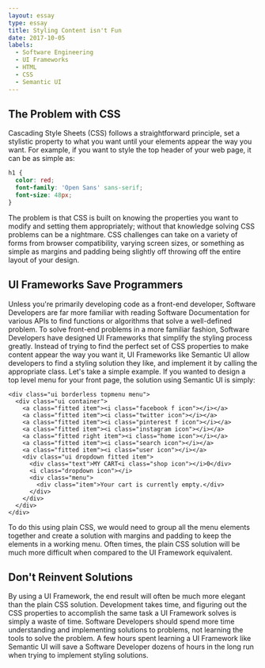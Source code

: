 ```yaml
---
layout: essay
type: essay
title: Styling Content isn't Fun
date: 2017-10-05
labels:
  - Software Engineering
  - UI Frameworks
  - HTML
  - CSS
  - Semantic UI
---
```

## The Problem with CSS
Cascading Style Sheets (CSS) follows a straightforward principle, set a stylistic property to what you want until your elements appear the way you want. For example, if you want to style the top header of your web page, it can be as simple as:

```CSS
h1 {
  color: red;
  font-family: 'Open Sans' sans-serif;
  font-size: 48px;
}
```
The problem is that CSS is built on knowing the properties you want to modify and setting them appropriately; without that knowledge solving CSS problems can be a nightmare. CSS challenges can take on a variety of forms from browser compatibility, varying screen sizes, or something as simple as margins and padding being slightly off throwing off the entire layout of your design.

## UI Frameworks Save Programmers
Unless you're primarily developing code as a front-end developer, Software Developers are far more familiar with reading Software Documentation for various APIs to find functions or algorithms that solve a well-defined problem. To solve front-end problems in a more familiar fashion, Software Developers have designed UI Frameworks that simplify the styling process greatly. Instead of trying to find the perfect set of CSS properties to make content appear the way you want it, UI Frameworks like Semantic UI allow developers to find a styling solution they like, and implement it by calling the appropriate class. Let's take a simple example. If you wanted to design a top level menu for your front page, the solution using Semantic UI is simply:

```
<div class="ui borderless topmenu menu">
  <div class="ui container">
    <a class="fitted item"><i class="facebook f icon"></i></a>
    <a class="fitted item"><i class="twitter icon"></i></a>
    <a class="fitted item"><i class="pinterest f icon"></i></a>
    <a class="fitted item"><i class="instagram icon"></i></a>
    <a class="fitted right item"><i class="home icon"></i></a>
    <a class="fitted item"><i class="search icon"></i></a>
    <a class="fitted item"><i class="user icon"></i></a>
    <div class="ui dropdown fitted item">
      <div class="text">MY CART<i class="shop icon"></i>0</div>
      <i class="dropdown icon"></i>
      <div class="menu">
        <div class="item">Your cart is currently empty.</div>
      </div>
    </div>
  </div>
</div>
```

To do this using plain CSS, we would need to group all the menu elements together and create a solution with margins and padding to keep the elements in a working menu. Often times, the plain CSS solution will be much more difficult when compared to the UI Framework equivalent.

## Don't Reinvent Solutions
By using a UI Framework, the end result will often be much more elegant than the plain CSS solution. Development takes time, and figuring out the CSS properties to accomplish the same task a UI Framework solves is simply a waste of time. Software Developers should spend more time understanding and implementing solutions to problems, not learning the tools to solve the problem. A few hours spent learning a UI Framework like Semantic UI will save a Software Developer dozens of hours in the long run when trying to implement styling solutions.
